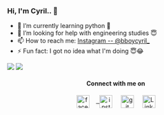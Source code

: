 ### Hi, I'm Cyril.. 👋 
  

- 🌱 I’m currently learning python 🐍
- 🤔 I’m looking for help with engineering studies 😇
- 📫 How to reach me: <a href="https://instagram.com/bboycyril_/">Instagram -- @bboycyril_</a> 
- ⚡ Fun fact: I got no idea what I'm doing 😇😂


<img src="https://github-readme-stats.vercel.app/api?username=cyril1010">

<img src="https://github-readme-stats.vercel.app/api/top-langs/?username=cyril1010&amp;">


<h4 align="center">Connect with me on</h4>
<p align="center">
<a href="https://fb.com/cyril10100" target="blank"><img align="center" src="https://cdn.jsdelivr.net/npm/simple-icons@3.0.1/icons/facebook.svg" alt="facebook" height="30" width="30" /></a> &nbsp;&nbsp;
<a href="https://instagram.com/bboycyril_/" target="blank"> &nbsp <img align="center" src="https://cdn.jsdelivr.net/npm/simple-icons@3.0.1/icons/instagram.svg" alt="instagram" height="30" width="30" /></a> &nbsp;&nbsp;&nbsp;
<a href="https://github.com/cyril1010/" target="blank"><img align="center" src="https://cdn.jsdelivr.net/npm/simple-icons@3.0.1/icons/github.svg" alt="git" height="30" width="30" /></a> &nbsp;&nbsp;&nbsp;
<a href="https://www.linkedin.com/in/cyril1010" target="blank"><img align="center" src="https://cdn.jsdelivr.net/npm/simple-icons@3.0.1/icons/linkedin.svg" alt="LinkedIn" height="30" width="30" /></a>
 

